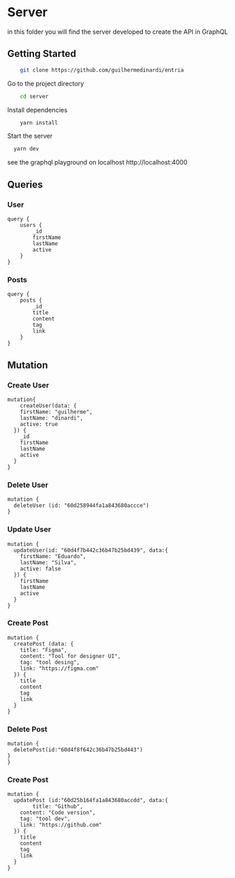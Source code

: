 
# Server
in this folder you will find the server developed to create the API in GraphQL


## Getting Started

```bash
    git clone https://github.com/guilhermedinardi/entria
```

Go to the project directory

```bash
    cd server
```

Install dependencies

```bash
    yarn install
```

Start the server

```bash
  yarn dev
```
see the graphql playground on localhost
http://localhost:4000

## Queries
### User 
```gql 
query {
    users {
        _id
        firstName
        lastName
        active
    }
} 
```
 ### Posts
```gql
query {
    posts {
        _id
        title
        content
        tag
        link
    }
}
```
## Mutation
### Create User
```gql
mutation{
	createUser(data: {
    firstName: "guilherme",
    lastName: "dinardi",
    active: true
  }) {
    _id
    firstName
    lastName
    active
  }
}
```
### Delete User
```gql
mutation {
  deleteUser (id: "60d258944fa1a843680accce")
}
```
### Update User
```gql
mutation {
  updateUser(id: "60d4f7b442c36b47b25bd439", data:{
    firstName: "Eduardo",
    lastName: "Silva",
    active: false
  }) {
    firstName
    lastName
    active
  }
}
```
### Create Post
```gql
mutation {
  createPost (data: {
    title: "Figma",
    content: "Tool for designer UI",
    tag: "tool desing",
    link: "https://figma.com"
  }) {
    title
  	content
    tag
    link
  }
}
```
### Delete Post
```gql
mutation {
  deletePost(id:"60d4f8f642c36b47b25bd443")
}
}
```
### Create Post
```gql
mutation {
  updatePost (id:"60d25b164fa1a843680accdd", data:{
		title: "Github",
    content: "Code version",
    tag: "tool dev",
    link: "https://github.com"
  }) {
    title
    content
    tag
    link
  }
}

```